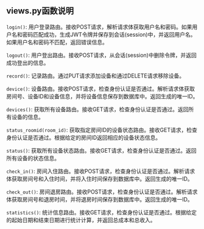 ## views.py函数说明

`login()`: 用户登录路由。接收POST请求，解析请求体获取用户名和密码。如果用户名和密码匹配成功，生成JWT令牌并保存到会话(session)中，并返回用户名。如果用户名和密码不匹配，返回错误信息。

`logout()`: 用户登出路由。接收POST请求，从会话(session)中删除令牌，并返回成功登出的信息。

`record()`: 记录路由。通过PUT请求添加设备和通过DELETE请求移除设备。

`device()`: 设备路由。接收POST请求，检查身份认证是否通过。解析请求体获取房间号、设备ID和设备信息，并将设备信息保存到数据库中。返回生成的唯一ID。

`devices()`: 获取所有设备路由。接收GET请求，检查身份认证是否通过。返回所有设备的信息。

`status_roomid(room_id)`: 获取指定房间ID的设备状态路由。接收GET请求，检查身份认证是否通过。根据给定的房间ID返回相应的设备状态信息。

`status()`: 获取所有设备状态路由。接收GET请求，检查身份认证是否通过。返回所有设备的状态信息。

`check_in()`: 房间入住路由。接收POST请求，检查身份认证是否通过。解析请求体获取房间号和入住时间，并将入住时间保存到数据库中。返回生成的唯一ID。

`check_out()`: 房间退房路由。接收POST请求，检查身份认证是否通过。解析请求体获取房间号和退房时间，并将退房时间保存到数据库中。返回生成的唯一ID。

`statistics()`: 统计信息路由。接收GET请求，检查身份认证是否通过。根据给定的起始日期和结束日期进行统计计算，并返回总成本和总收入。